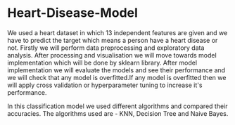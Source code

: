 # Heart-Disease-Model
####
We used a heart dataset in which  13 independent features are given and we have to predict the target which means a person have a heart disease or not. Firstly we will perform data preprocessing and exploratory data analysis. After processing and visualisation we will move towards model implementation which will be done by sklearn library. After model implementation we will evaluate the models and see their performance and we will check that any model is overfitted.If any model is overfitted then we will apply cross validation or hyperparameter tuning to increase it's performance.


In this classification model we used different algorithms and compared their accuracies. The algorithms used are - KNN, Decision Tree and Naive Bayes.
